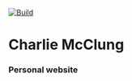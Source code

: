 [![Build](https://app.razorsite.co/projects/charlie-mcclung/badge)](https://app.razorsite.co/projects/charlie-mcclung/builds/latest)

# Charlie McClung

### Personal website
